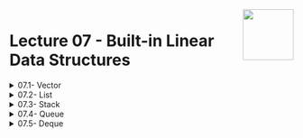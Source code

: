 <img align="right" width="90" height="90" src="https://github.com/cs-MohamedAyman/Computer-Science-Textbooks/blob/master/logos/data-structures.jpg">

# Lecture 07 - Built-in Linear Data Structures

<details>
	<summary>07.1- Vector</summary>

</details>

<details>
	<summary>07.2- List</summary>

</details>

<details>
	<summary>07.3- Stack</summary>

</details>

<details>
	<summary>07.4- Queue</summary>

</details>

<details>
	<summary>07.5- Deque</summary>

</details>
